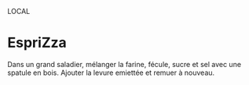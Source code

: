 LOCAL
# EspriZza
Dans un grand saladier, mélanger la farine, fécule, sucre et sel avec une spatule en bois. Ajouter la levure emiettée et remuer à nouveau.
